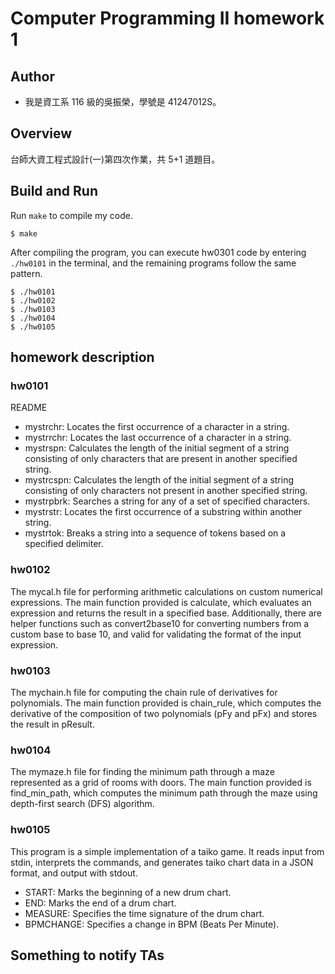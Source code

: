 # Computer Programming II homework 1

## Author

- 我是資工系 116 級的吳振榮，學號是 41247012S。

## Overview

台師大資工程式設計(一)第四次作業，共 5+1 道題目。

## Build and Run

Run `make` to compile my code.

```shell
$ make
```

After compiling the program, you can execute hw0301 code by entering `./hw0101` in the terminal, and the remaining programs follow the same pattern.

```shell
$ ./hw0101
$ ./hw0102
$ ./hw0103
$ ./hw0104
$ ./hw0105
```

## homework description

### hw0101

README

- mystrchr: Locates the first occurrence of a character in a string.
- mystrrchr: Locates the last occurrence of a character in a string.
- mystrspn: Calculates the length of the initial segment of a string consisting of only characters that are present in another specified string.
- mystrcspn: Calculates the length of the initial segment of a string consisting of only characters not present in another specified string.
- mystrpbrk: Searches a string for any of a set of specified characters.
- mystrstr: Locates the first occurrence of a substring within another string.
- mystrtok: Breaks a string into a sequence of tokens based on a specified delimiter.

### hw0102

The mycal.h file for performing arithmetic calculations on custom numerical expressions. The main function provided is calculate, which evaluates an expression and returns the result in a specified base. Additionally, there are helper functions such as convert2base10 for converting numbers from a custom base to base 10, and valid for validating the format of the input expression.

### hw0103

The mychain.h file for computing the chain rule of derivatives for polynomials. The main function provided is chain_rule, which computes the derivative of the composition of two polynomials (pFy and pFx) and stores the result in pResult.

### hw0104

The mymaze.h file for finding the minimum path through a maze represented as a grid of rooms with doors. The main function provided is find_min_path, which computes the minimum path through the maze using depth-first search (DFS) algorithm.

### hw0105

This program is a simple implementation of a taiko game. It reads input from stdin, interprets the commands, and generates taiko chart data in a JSON format, and output with stdout.

- START: Marks the beginning of a new drum chart.
- END: Marks the end of a drum chart.
- MEASURE: Specifies the time signature of the drum chart.
- BPMCHANGE: Specifies a change in BPM (Beats Per Minute).

## Something to notify TAs
